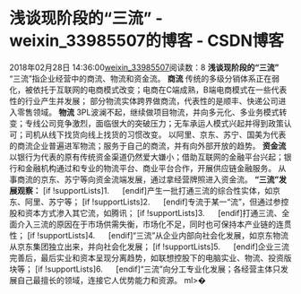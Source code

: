 # 浅谈现阶段的“三流” - weixin_33985507的博客 - CSDN博客
2018年02月28日 14:36:00[weixin_33985507](https://me.csdn.net/weixin_33985507)阅读数：8
**浅谈现阶段的“三流”**
“三流”指企业经营中的商流、物流和资金流。
**商流**
传统的多级分销体系正在弱化，被依托于互联网的电商模式改变；电商在C端成熟，B端电商模式在一些代表性的行业产生并发展；
部分物流实体跨界做商流，代表性的是顺丰、快递公司进入零售领域。
**物流**
3PL波澜不起，继续做项目物流，并向多元化、多业务模式转变；专线公司竞争激烈，面临很大的突破压力；无车承运人模式兴起并得到政策认可；司机从线下找货向线上找货的习惯改变。
以阿里、京东、苏宁、国美为代表的商流企业普遍进军物流；服务于自己的商流，并有向外部开放的趋势。
**资金流**
以银行为代表的原有传统资金渠道仍然爱大嫌小；借助互联网的金融平台兴起；银行和金融机构通过和专业的物流平台、商业平台合作，开展供应链金融服务。
从事商流的京东、苏宁等向资金流端发展，通过拿经营牌照进入资金流。
**“三流”发展观察：**
[if !supportLists]1.      [endif]产生一批打通三流的综合性实体，如京东、阿里、苏宁等；
[if !supportLists]2.      [endif]专流于某一“流”，但通过参控股和资本方式渗入其它流，如腾讯；
[if !supportLists]3.      [endif]打通三流、全面介入三流的原因在于市场供需失衡，市场化不足，同时也可保持本产业链的连贯性；
[if !supportLists]4.      [endif]“三流”从企业内部向社会化发展，如京东物流从京东集团独立出来，并向社会化发展；
[if !supportLists]5.      [endif]企业三流完善后，最后实业和资本呈现分离趋势，如联想控股下的电脑实业、物流、投资版块等；
[if !supportLists]6.      [endif]“三流”向分工专业化发展；各经营主体只发展自己最擅长的领域，连接它人优势能力和资源。
ml>�
